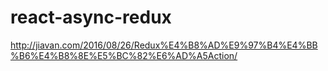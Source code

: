 # react-async-redux
http://jiavan.com/2016/08/26/Redux%E4%B8%AD%E9%97%B4%E4%BB%B6%E4%B8%8E%E5%BC%82%E6%AD%A5Action/
